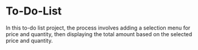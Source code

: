# To-Do-List
In this to-do list project, the process involves adding a selection menu for price and quantity, then displaying the total amount based on the selected price and quantity.
